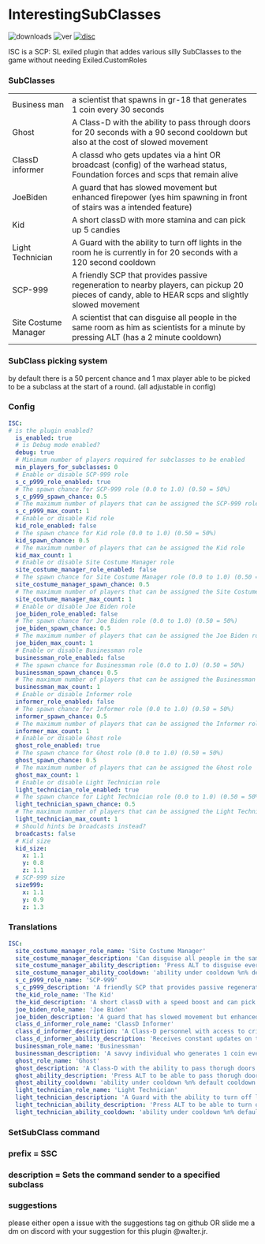 # InterestingSubClasses
![downloads](https://img.shields.io/github/downloads/Waltuhs/InterestingSubClasses/total?logo=github&style=for-the-badge)
![ver](https://img.shields.io/github/v/release/Waltuhs/InterestingSubClasses?include_prereleases&logo=github&style=for-the-badge)
[![disc](https://img.shields.io/discord/1235681501849321482?label=Discord&logo=discord&style=for-the-badge)](https://discord.gg/MQAcPFJRkR)

ISC is a SCP: SL exiled plugin that addes various silly SubClasses to the game without needing Exiled.CustomRoles

### SubClasses
| |  |
| --- | --- |
| Business man | a scientist that spawns in gr-18 that generates 1 coin every 30 seconds |
| Ghost | A Class-D with the ability to pass through doors for 20 seconds with a 90 second cooldown but also at the cost of slowed movement |
| ClassD informer | A classd who gets updates via a hint OR broadcast (config) of the warhead status, Foundation forces and scps that remain alive |
| JoeBiden | A guard that has slowed movement but enhanced firepower (yes him spawning in front of stairs was a intended feature) |
| Kid | A short classD with more stamina and can pick up 5 candies |
| Light Technician | A Guard with the ability to turn off lights in the room he is currently in for 20 seconds with a 120 second cooldown |
| SCP-999 | A friendly SCP that provides passive regeneration to nearby players, can pickup 20 pieces of candy, able to HEAR scps and slightly slowed movement |
| Site Costume Manager | A scientist that can disguise all people in the same room as him as scientists for a minute by pressing ALT (has a 2 minute cooldown) |

### SubClass picking system
by default there is a 50 percent chance and 1 max player able to be picked to be a subclass at the start of a round. (all adjustable in config)

### Config
```yml
ISC:
# is the plugin enabled?
  is_enabled: true
  # is Debug mode enabled?
  debug: true
  # Minimum number of players required for subclasses to be enabled
  min_players_for_subclasses: 0
  # Enable or disable SCP-999 role
  s_c_p999_role_enabled: true
  # The spawn chance for SCP-999 role (0.0 to 1.0) (0.50 = 50%)
  s_c_p999_spawn_chance: 0.5
  # The maximum number of players that can be assigned the SCP-999 role
  s_c_p999_max_count: 1
  # Enable or disable Kid role
  kid_role_enabled: false
  # The spawn chance for Kid role (0.0 to 1.0) (0.50 = 50%)
  kid_spawn_chance: 0.5
  # The maximum number of players that can be assigned the Kid role
  kid_max_count: 1
  # Enable or disable Site Costume Manager role
  site_costume_manager_role_enabled: false
  # The spawn chance for Site Costume Manager role (0.0 to 1.0) (0.50 = 50%)
  site_costume_manager_spawn_chance: 0.5
  # The maximum number of players that can be assigned the Site Costume Manager role
  site_costume_manager_max_count: 1
  # Enable or disable Joe Biden role
  joe_biden_role_enabled: false
  # The spawn chance for Joe Biden role (0.0 to 1.0) (0.50 = 50%)
  joe_biden_spawn_chance: 0.5
  # The maximum number of players that can be assigned the Joe Biden role
  joe_biden_max_count: 1
  # Enable or disable Businessman role
  businessman_role_enabled: false
  # The spawn chance for Businessman role (0.0 to 1.0) (0.50 = 50%)
  businessman_spawn_chance: 0.5
  # The maximum number of players that can be assigned the Businessman role
  businessman_max_count: 1
  # Enable or disable Informer role
  informer_role_enabled: false
  # The spawn chance for Informer role (0.0 to 1.0) (0.50 = 50%)
  informer_spawn_chance: 0.5
  # The maximum number of players that can be assigned the Informer role
  informer_max_count: 1
  # Enable or disable Ghost role
  ghost_role_enabled: true
  # The spawn chance for Ghost role (0.0 to 1.0) (0.50 = 50%)
  ghost_spawn_chance: 0.5
  # The maximum number of players that can be assigned the Ghost role
  ghost_max_count: 1
  # Enable or disable Light Technician role
  light_technician_role_enabled: true
  # The spawn chance for Light Technician role (0.0 to 1.0) (0.50 = 50%)
  light_technician_spawn_chance: 0.5
  # The maximum number of players that can be assigned the Light Technician role
  light_technician_max_count: 1
  # Should hints be broadcasts instead?
  broadcasts: false
  # Kid size
  kid_size:
    x: 1.1
    y: 0.8
    z: 1.1
  # SCP-999 size
  size999:
    x: 1.1
    y: 0.9
    z: 1.3
```

### Translations
```yml
ISC:
  site_costume_manager_role_name: 'Site Costume Manager'
  site_costume_manager_description: 'Can disguise all people in the same room as him as scientists for a minute'
  site_costume_manager_ability_description: 'Press ALT to disguise everyone in the room you''re in as a scientist'
  site_costume_manager_ability_cooldown: 'ability under cooldown %n% default cooldown = 120 seconds'
  s_c_p999_role_name: 'SCP-999'
  s_c_p999_description: 'A friendly SCP that provides passive regeneration to nearby players, can pickup 20 pieces of candy, able to HEAR scps and slightly slowed movement'
  the_kid_role_name: 'The Kid'
  the_kid_description: 'A short classD with a speed boost and can pick up 5 candies'
  joe_biden_role_name: 'Joe Biden'
  joe_biden_description: 'A guard that has slowed movement but enhanced firepower'
  class_d_informer_role_name: 'ClassD Informer'
  class_d_informer_description: 'A Class-D personnel with access to critical information'
  class_d_informer_ability_description: 'Receives constant updates on the status of the warhead, SCPs, and NTF remaining'
  businessman_role_name: 'Businessman'
  businessman_description: 'A savvy individual who generates 1 coin every 30 seconds'
  ghost_role_name: 'Ghost'
  ghost_description: 'A Class-D with the ability to pass thorugh doors but at the cost of slowed movement'
  ghost_ability_description: 'Press ALT to be able to pass thorugh doors for 10 seconds with a 90 second cooldown'
  ghost_ability_cooldown: 'ability under cooldown %n% default cooldown = 90 seconds'
  light_technician_role_name: 'Light Technician'
  light_technician_description: 'A Guard with the ability to turn off lights in the next 5 or less rooms'
  light_technician_ability_description: 'Press ALT to be able to turn off lights in your current room with a 200 second cooldown'
  light_technician_ability_cooldown: 'ability under cooldown %n% default cooldown = 120 seconds'
```

### SetSubClass command
### prefix = SSC
### description = Sets the command sender to a specified subclass

### suggestions
please either open a issue with the suggestions tag on github OR slide me a dm on discord with your suggestion for this plugin @walter.jr.
